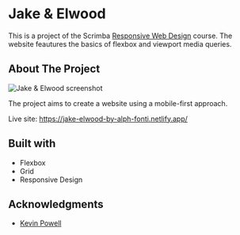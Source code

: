 # Jake & Elwood

This is a project of the Scrimba [Responsive Web Design](https://scrimba.com/learn/responsive) course. The website feautures the basics of flexbox and viewport media queries. 

## About The Project 

![Jake & Elwood screenshot](https://user-images.githubusercontent.com/69361901/197350958-2be94766-3616-438b-a0f6-31de03545c44.png)

The project aims to create a website using a mobile-first approach.

Live site: https://jake-elwood-by-alph-fonti.netlify.app/

## Built with

- Flexbox
- Grid
- Responsive Design

## Acknowledgments

- [Kevin Powell](https://www.youtube.com/kevinpowell)
